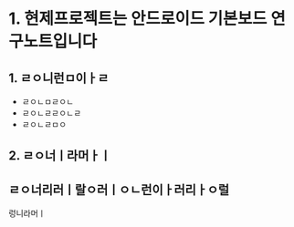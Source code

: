 # 1. 현제프로젝트는 안드로이드 기본보드 연구노트입니다
## 1.  ㄹㅇ니런ㅁ이ㅏㄹ
- ㄹㅇㄴㅁㄹㅇㄴ
- ㄹㅇㄴㄹㄹㅇㄴㄹ
- ㄹㅇㄴㄹㅁㅇ

## 2. ㄹㅇ너ㅣ라머ㅏㅣ

ㄹㅇ너리러ㅣ랄ㅇ러ㅣㅇㄴ런이ㅏ러리ㅏㅇ럴
---
렁니라머ㅣ
